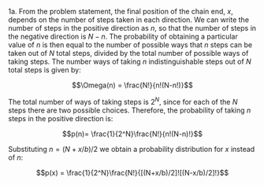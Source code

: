 1a.
From the problem statement, the final position of the chain end, $x$,
depends on the number of steps taken in each direction. We can write the
number of steps in the positive direction as $n$, so that the number of
steps in the negative direction is $N-n$. The probability of obtaining a
particular value of $n$ is then equal to the number of possible ways
that $n$ steps can be taken out of $N$ total steps, divided by the total
number of possible ways of taking steps. The number ways of taking $n$
indistinguishable steps out of $N$ total steps is given by:

$$\Omega(n) = \frac{N!}{n!(N-n!)}$$

The total number of ways of taking steps is $2^N$, since for each of the
$N$ steps there are two possible choices. Therefore, the probability of
taking $n$ steps in the positive direction is:

$$p(n)= \frac{1}{2^N}\frac{N!}{n!(N-n)!}$$

Substituting $n = (N + x/b)/2$ we obtain a probability distribution for
$x$ instead of $n$:

$$p(x) = \frac{1}{2^N}\frac{N!}{[(N+x/b)/2]![(N-x/b)/2]!}$$

